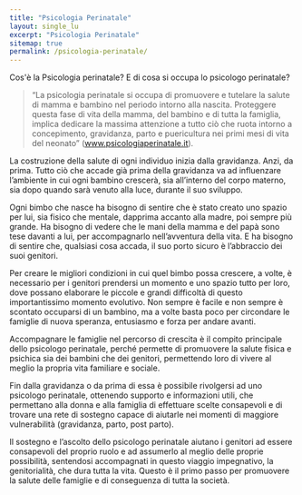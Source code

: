 ```yaml
---
title: "Psicologia Perinatale"
layout: single_lu
excerpt: "Psicologia Perinatale"
sitemap: true
permalink: /psicologia-perinatale/
---
```

Cos'è la Psicologia perinatale? E di cosa si occupa lo psicologo perinatale?

> “La psicologia perinatale si occupa di promuovere e tutelare la salute di mamma e bambino nel periodo intorno alla nascita. Proteggere questa fase di vita della mamma, del bambino e di tutta la famiglia, implica dedicare la massima attenzione a tutto ciò che ruota intorno a concepimento, gravidanza, parto e puericultura nei primi mesi di vita del neonato” (www.psicologiaperinatale.it).

La costruzione della salute di ogni individuo inizia dalla gravidanza. Anzi, da prima. Tutto ciò che accade già prima della gravidanza va ad influenzare l’ambiente in cui ogni bambino crescerà, sia all’interno del corpo materno, sia dopo quando sarà venuto alla luce, durante il suo sviluppo.

Ogni bimbo che nasce ha bisogno di sentire che è stato creato uno spazio per lui, sia fisico che mentale, dapprima accanto alla madre, poi sempre più grande. Ha bisogno di vedere che le mani della mamma e del papà sono tese davanti a lui, per accompagnarlo nell’avventura della vita. E ha bisogno di sentire che, qualsiasi cosa accada, il suo porto sicuro è l’abbraccio dei suoi genitori. 

Per creare le migliori condizioni in cui quel bimbo possa crescere, a volte, è necessario per i genitori prendersi un momento e uno spazio tutto per loro, dove possano elaborare le piccole e grandi difficoltà di questo importantissimo momento evolutivo. Non sempre è facile e non sempre è scontato occuparsi di un bambino, ma a volte basta poco per circondare le famiglie di nuova speranza, entusiasmo e forza per andare avanti.

Accompagnare le famiglie nel percorso di crescita è il compito principale dello psicologo perinatale, perché permette di promuovere la salute fisica e psichica sia dei bambini che dei genitori, permettendo loro di vivere al meglio la propria vita familiare e sociale. 

Fin dalla gravidanza o da prima di essa è possibile rivolgersi ad uno psicologo perinatale, ottenendo supporto e informazioni utili, che permettano alla donna e alla famiglia di effettuare scelte consapevoli e di trovare una rete di sostegno capace di aiutarle nei momenti di maggiore vulnerabilità (gravidanza, parto, post parto).

Il sostegno e l’ascolto dello psicologo perinatale aiutano i genitori ad essere consapevoli del proprio ruolo e ad assumerlo al meglio delle proprie possibilità, sentendosi accompagnati in questo viaggio impegnativo, la genitorialità, che dura tutta la vita. Questo è il primo passo per promuovere la salute delle famiglie e di conseguenza di tutta la società.